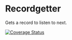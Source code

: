 # Recordgetter
Gets a record to listen to next.

[![Coverage Status](https://coveralls.io/repos/github/brotherlogic/recordgetter/badge.svg?branch=master)](https://coveralls.io/github/brotherlogic/recordgetter?branch=master)